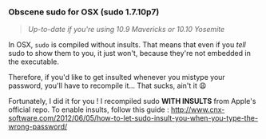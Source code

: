 ### Obscene sudo for OSX (sudo 1.7.10p7)
> *Up-to-date if you're using 10.9 Mavericks or 10.10 Yosemite*

In OSX, ``sudo`` is compiled without insults. That means that even if you *tell* sudo to show them to you, it just won't, because they're not embedded in the executable. 

Therefore, if you'd like to get insulted whenever you mistype your password, you'll have to recompile it... That sucks, ain't it :weary:

Fortunately, I did it for you ! I recompiled sudo **WITH INSULTS** from Apple's official repo. To enable insults, follow this guide : http://www.cnx-software.com/2012/06/05/how-to-let-sudo-insult-you-when-you-type-the-wrong-password/
